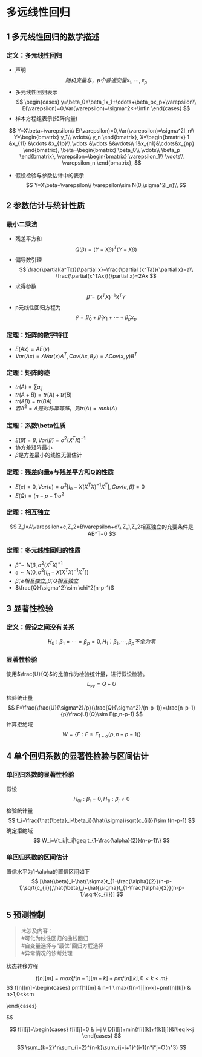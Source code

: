 # 多远线性回归

## 1 多元线性回归的数学描述

### 定义：多元线性回归
* 声明
$$
随机变量与，p个普通变量x_1,\cdots,x_p
$$
* 多元线性回归表示
$$
\begin{cases}
    y=\beta_0+\beta_1x_1+\cdots+\beta_px_p+\varepsilon\\
    E(\varepsilon)=0,Var(\varepsilon)=\sigma^2<+\infin
\end{cases}
$$
* 样本方程组表示(矩阵向量)

$$
Y=X\beta+\varepsilon\\
E(\varepsilon)=0,Var(\varepsilon)=\sigma^2I_n\\
Y=\begin{bmatrix}
    y_1\\
    \vdots\\
    y_n
\end{bmatrix},
X=\begin{bmatrix}
    1 &x_{11} &\cdots &x_{1p}\\
    \vdots &\vdots &&\vdots\\
    1&x_{n1}&\cdots&x_{np}
\end{bmatrix},
\beta=\begin{bmatrix}
    \beta_0\\
    \vdots\\
    \beta_p
\end{bmatrix},
\varepsilon=\begin{bmatrix}
    \varepsilon_1\\
    \vdots\\
    \varepsilon_n
\end{bmatrix},
$$

* 假设检验与参数估计中的表示
$$
Y=X\beta+\varepsilon\\
\varepsilon\sim N(0,\sigma^2I_n)\\
$$


## 2 参数估计与统计性质
### 最小二乘法
* 残差平方和
$$
Q(\beta)=(Y-X\beta)^T(Y-X\beta)
$$
* 偏导数引理
$$
\frac{\partial(a^Tx)}{\partial x}=\frac{\partial (x^Ta)}{\partial x}=a\\
\frac{\partial(x^TAx)}{\partial x}=2Ax
$$
* 求得参数
$$
\hat{\beta}=(X^TX)^{-1}X^TY
$$
* p元线性回归方程为
$$
\hat{y}=\hat{\beta}_0+\hat{\beta}_1x_1+\cdots+\hat{\beta}_px_p
$$
### 定理：矩阵的数字特征
* $E(Ax)=AE(x)$
* $Var(Ax)=AVar(x)A^T,Cov(Ax,By)=ACov(x,y)B^T$

### 定理：矩阵的迹
* $tr(A)=\sum a_{ij}$
* $tr(A+B)=tr(A)+tr(B)$
* $tr(AB)=tr(BA)$
* $若A^2=A是对称幂等阵，则tr(A)=rank(A)$

### 定理：系数\beta性质
* $E(\hat{\beta})=\beta,Var(\hat{\beta})=\sigma^2(X^TX)^{-1}$
* 协方差矩阵最小
* $\hat{\beta}$是方差最小的线性无偏估计

### 定理：残差向量e与残差平方和Q的性质

* $E(e)=0,Var(e)=\sigma^2[I_n-X(X^TX)^{-1}X^T], Cov(e,\hat{\beta})=0$
* $E(Q)=(n-p-1)\sigma^2$

### 定理：相互独立

$$
Z_1=A\varepsilon+c,Z_2=B\varepsilon+d\\
Z_1,Z_2相互独立的充要条件是AB^T=0
$$

### 定理：多元线性回归的性质

* $\hat{\beta}\sim N(\beta,\sigma^2(X^TX)^{-1}$
* $e\sim N(0,\sigma^2[I_n-X(X^TX)^{-1}X^T])$
* $\hat{\beta},e相互独立,\hat{\beta},Q相互独立$
* $\frac{Q}{\sigma^2}\sim \chi^2(n-p-1)$
## 3 显著性检验

### 定义：假设之间没有关系

$$
H_0:\beta_1=\cdots=\beta_p=0,H_1：\beta_1,\cdots,\beta_p不全为零
$$

### 显著性检验
使用$\frac{U}{Q}$的比值作为检验统计量，进行假设检验。
$$
L_{yy}=Q+U
$$

检验统计量
$$
F=\frac{\frac{U}{\sigma^2}/p}{\frac{Q}{\sigma^2}/(n-p-1)}=\frac{n-p-1}{p}\frac{U}{Q}\sim F(p,n-p-1)
$$
计算拒绝域
$$
W=\{F:F\geq F_{1-\alpha}(p,n-p-1)\}
$$
## 4 单个回归系数的显著性检验与区间估计
### 单回归系数的显著性检验
假设
$$
H_{0i}:\beta_i=0,H_{1i}:\beta_i\not = 0
$$
检验统计量
$$
t_i=\frac{\hat{\beta}_i-\beta_i}{\hat(\sigma)\sqrt{c_{ii}}}\sim t(n-p-1)
$$
确定拒绝域
$$
W_i=\{t_i:|t_i|\geq t_{1-\frac{\alpha}{2}}(n-p-1)\}
$$

### 单回归系数的区间估计
置信水平为1-\alpha的置信区间如下
$$
[\hat{\beta}_i-\hat{\sigma}t_{1-\frac{\alpha}{2}}(n-p-1)\sqrt{c_{ii}},\hat{\beta}_i+\hat{\sigma}t_{1-\frac{\alpha}{2}}(n-p-1)\sqrt{c_{ii}}]
$$
## 5 预测控制

> 未涉及内容：  
> #可化为线性回归的曲线回归  
> #自变量选择与“最优”回归方程选择  
> #异常情况的诊断处理  


状态转移方程

$$
f[n][m]=max\{f[n-1][m-k]+pmf[n][k],0<k<m\} 
$$
$$
f[n][m]=\begin{cases}
pmf[1][m] & n=1 \\
max\{f[n-1][m-k]+pmf[n][k]\} & n>1,0<k<m
    
\end{cases}

$$

$$
f[i][j]=\begin{cases}
    f[i][j]=0 & i=j \\
    D[i][j]+min{f[i][k]+f[k][j]}&i\leq k<j
\end{cases}
$$

$$
\sum_{k=2}^n\sum_{i=2}^{n-k}\sum_{j=i+1}^{i-1}n*i*j=O(n^3)
$$